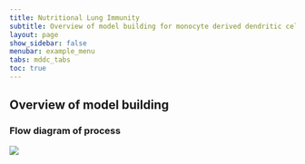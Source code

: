 ```yaml
---
title: Nutritional Lung Immunity
subtitle: Overview of model building for monocyte derived dendritic cell behavior.
layout: page
show_sidebar: false
menubar: example_menu
tabs: mddc_tabs
toc: true
---
```

## Overview of model building


### Flow diagram of process
<!-- Image Map Generated by http://www.image-map.net/ -->
<img src="https://data.nutritionallungimmunity.org/api/v1/file/5e95fd5ac1b2cfe0661e56c4/download?contentDisposition=inline" usemap="#image-map">

<map name="image-map">
    <area target="_blank" alt="Protocols" title="Protocols" href="https://data.nutritionallungimmunity.org/#collection/5e8250a4c1b2cfe0661e568b/folder/5e8259b9c1b2cfe0661e5690" coords="150,37,235,76" shape="rect">
    <area target="_blank" alt="FASTQ files" title="FASTQ files" href="https://data.nutritionallungimmunity.org/#collection/5d41dcf7ef2e26236e2bb3ef/folder/5e7bc17dc1b2cfe0661e5677" coords="141,138,240,150" shape="rect">
    <area target="_blank" alt="Metadata" title="Metadata" href="https://data.nutritionallungimmunity.org/#collection/5e8250a4c1b2cfe0661e568b/folder/5e825997c1b2cfe0661e568f" coords="159,122,225,136" shape="rect">
    <area target="_blank" alt="Bioinformatics tab" title="Bioinformatics tab" href="mddc_bioinformatics/#preprocessing-pipeline" coords="296,116,387,144" shape="rect">
    <area target="_blank" alt="Literature" title="Literature" href="" coords="300,55,379,88" shape="rect">
    <area target="_blank" alt="Mathematical model" title="Mathematical model" href="mddc_mathematical/" coords="441,77,563,130" shape="rect">
    <area target="_blank" alt="Quality control-pretrim" title="Quality control-pretrim" href="https://data.nutritionallungimmunity.org/api/v1/file/5dbaf0aaef2e2603553c5963/download?contentDisposition=inline" coords="56,212,192,255" shape="rect">
    <area target="_blank" alt="STAR aligned reads" title="STAR aligned reads" href="https://data.nutritionallungimmunity.org/#collection/5d69826fef2e2603553c5677/folder/5d93a121ef2e2603553c56d2" coords="238,207,395,258" shape="rect">
    <area target="" alt="Post alignment quality control" title="Post alignment quality control" href="
    https://data.nutritionallungimmunity.org/api/v1/file/5dbaf0aaef2e2603553c5960/download?contentDisposition=inline" coords="436,208,530,254" shape="0">
    <area target="" alt="Trimmomatic adapters" title="Trimmomatic adapters" href="" coords="171,299,278,348" shape="rect">
    <area target="" alt="Differential analysis scripts" title="Differential analysis scripts" href="" coords="570,208,697,247" shape="rect">
    <area target="" alt="Data related to validation" title="Data related to validation" href="" coords="606,78,686,123" shape="rect">
</map>
